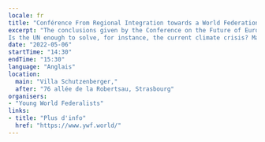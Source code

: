 ```yaml
---
locale: fr
title: "Conférence From Regional Integration towards a World Federation"
excerpt: "The conclusions given by the Conference on the Future of Europe signal towards a further European political integration, and even towards a European Federation. However, would that be the last step considering that we face problems which go well beyond our borders?
Is the UN enough to solve, for instance, the current climate crisis? Maybe we should envision a different model, maybe we should go well beyond the current state of world politics?"
date: "2022-05-06"
startTime: "14:30"
endTime: "15:30"
language: "Anglais"
location:
  main: "Villa Schutzenberger,"
  after: "76 allée de la Robertsau, Strasbourg"
organisers:
- "Young World Federalists"
links:
- title: "Plus d'info"
  href: "https://www.ywf.world/"
---
```

